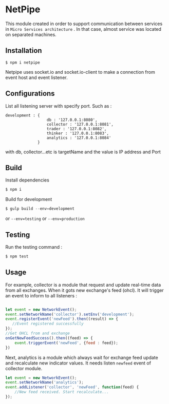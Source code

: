 # NetPipe

This module created in order to support communication between services in ```Micro Services architecture``` .
In that case, almost service was located on separated machines. 

## Installation
```
$ npm i netpipe
```

Netpipe uses socket.io and socket.io-client to make a connection from event host and event listener. 
## Configurations

List all listening server with specify port. Such as :
```
development : {
                  db : '127.0.0.1:8080',
                  collector : '127.0.0.1:8081',
                  trader : '127.0.0.1:8082',
                  thinker : '127.0.0.1:8083',
                  analytics : '127.0.0.1:8084'
              }
```
with db, collector...etc is targetName and the value is IP address and Port

## Build

Install dependencies
```js
$ npm i
```

Build for development
```js
$ gulp build --env=development
```

or ```--env=testing``` or ```--env=production```

## Testing

Run the testing command :
```js
$ npm test
```

## Usage

For example, collector is a module that request and update real-time data from all exchanges. 
When it gots new exchange's feed (ohcl). It will trigger an event to inform to all listeners :

```js

let event = new NetworkEvent();
event.setNetworkName('collector').setEnv('development');
event.registerEvent('newFeed').then((result) => {
   //Event registered successfully 
});
//Get OHCL from and exchange
onGetNewFeedSuccess().then((feed) => {
    event.triggerEvent('newFeed', {feed : feed});
})

``` 

Next, analytics is a module which always wait for exchange feed update and recalculate new indicator values.
It needs listen ```newfeed``` event of collector module.

```js
let event = new NetworkEvent();
event.setNetworkName('analytics');
event.addListener('collector', 'newFeed', function(feed) {
    //New feed received. Start recalculate...
});

```

